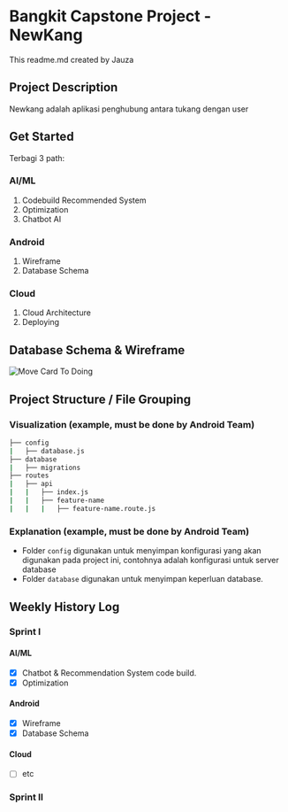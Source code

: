 # Bangkit Capstone Project - NewKang
This readme.md created by Jauza

## Project Description
Newkang adalah aplikasi penghubung antara tukang dengan user

## Get Started
Terbagi 3 path:
### AI/ML
1. Codebuild Recommended System
2. Optimization
3. Chatbot AI
### Android
1. Wireframe
2. Database Schema
### Cloud
1. Cloud Architecture
2. Deploying

## Database Schema & Wireframe
![Move Card To Doing](./guideline/ERD.png)

## Project Structure / File Grouping
### Visualization (example, must be done by Android Team)
```bash
├── config
|   ├── database.js
├── database
|   ├── migrations
├── routes
|   ├── api
|   |   ├── index.js
|   |   ├── feature-name
|   |   |   ├── feature-name.route.js

```
### Explanation (example, must be done by Android Team)
- Folder `config` digunakan untuk menyimpan konfigurasi yang akan digunakan pada project ini, contohnya adalah konfigurasi untuk server database
- Folder `database` digunakan untuk menyimpan keperluan database. 

## Weekly History Log
### Sprint I
#### AI/ML
- [x] Chatbot & Recommendation System code build.
- [x] Optimization
#### Android
- [x] Wireframe
- [x] Database Schema
#### Cloud
- [ ] etc
### Sprint II
